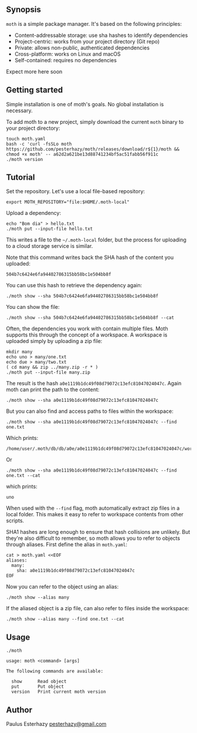 ## Synopsis

`moth` is a simple package manager. It's based on the following principles:

- Content-addressable storage: use sha hashes to identify dependencies
- Project-centric: works from your project directory (Git repo)
- Private: allows non-public, authenticated dependencies
- Cross-platform: works on Linux and macOS
- Self-contained: requires no dependencies

Expect more here soon

## Getting started

Simple installation is one of moth's goals. No global installation is necessary.

To add moth to a new project, simply download the current `moth` binary to your project directory:

```shell
touch moth.yaml
bash -c 'curl -fsSLo moth https://github.com/pesterhazy/moth/releases/download/r${1}/moth && chmod +x moth' -- a62d2a621be13d88741234bf5ac51fabb56f911c
./moth version
```

## Tutorial

Set the repository. Let's use a local file-based repository:

```shell
export MOTH_REPOSITORY="file:$HOME/.moth-local"
```

Upload a dependency:

```shell
echo "Bom dia" > hello.txt
./moth put --input-file hello.txt
```



This writes a file to the `~/.moth-local` folder, but the process for uploading to a cloud storage service is similar.

Note that this command writes back the SHA hash of the content you uploaded:

```
504b7c6424e6fa94402786315bb58bc1e504bb8f
```

You can use this hash to retrieve the dependency again:

```shell
./moth show --sha 504b7c6424e6fa94402786315bb58bc1e504bb8f
```

You can show the file:

```shell
./moth show --sha 504b7c6424e6fa94402786315bb58bc1e504bb8f --cat
```

Often, the dependencies you work with contain multiple files. Moth supports this through the concept of a workspace. A workspace is uploaded simply by uploading a zip file:

```shell
mkdir many
echo uno > many/one.txt
echo due > many/two.txt
( cd many && zip ../many.zip -r * )
./moth put --input-file many.zip
```

The result is the hash `a0e1119b1dc49f08d79072c13efc81047024047c`. Again moth can print the path to the content:

```shell
./moth show --sha a0e1119b1dc49f08d79072c13efc81047024047c
```

But you can also find and access paths to files within the workspace:

```shell
./moth show --sha a0e1119b1dc49f08d79072c13efc81047024047c --find one.txt
```

Which prints:

```
/home/user/.moth/db/db/a0e/a0e1119b1dc49f08d79072c13efc81047024047c/workspace/one.txt
```

Or

```shell
./moth show --sha a0e1119b1dc49f08d79072c13efc81047024047c --find one.txt --cat
```

which prints:

```
uno
```

When used with the `--find` flag, moth automatically extract zip files in a local folder. This makes it easy to refer to workspace contents from other scripts.

SHA1 hashes are long enough to ensure that hash collisions are unlikely. But they're also difficult to remember, so moth allows you to refer to objects through aliases. First define the alias in `moth.yaml`:

```shell
cat > moth.yaml <<EOF
aliases:
  many:
    sha: a0e1119b1dc49f08d79072c13efc81047024047c
EOF
```

Now you can refer to the object using an alias:

```shell
./moth show --alias many
```

If the aliased object is a zip file, can also refer to files inside the workspace:

```shell
./moth show --alias many --find one.txt --cat
```

## Usage

```
./moth
```

```
usage: moth <command> [args]

The following commands are available:

  show      Read object
  put       Put object
  version   Print current moth version
```

## Author

Paulus Esterhazy <pesterhazy@gmail.com>
